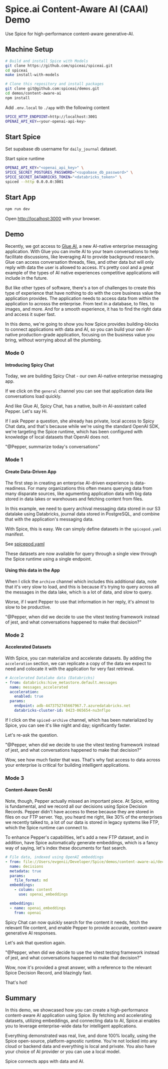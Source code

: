 # Spice.ai Content-Aware AI (CAAI) Demo

Use Spice for high-performance content-aware generative-AI.

## Machine Setup

```bash
# Build and install Spice with Models
git clone https://github.com/spiceai/spiceai.git
cd spiceai
make install-with-models

# Clone this repository and install packages
git clone git@github.com:spiceai/demos.git
cd demos/content-aware-ai
npm install
```

Add `.env.local` to `./app` with the following content

```bash
SPICE_HTTP_ENDPOINT=http://localhost:3001
OPENAI_API_KEY=<your-openai-api-key>
```

## Start Spice

Set supabase db username for `daily_journal` dataset.

Start spice runtime

```bash
OPENAI_API_KEY="<openai_api_key>" \
SPICE_SECRET_POSTGRES_PASSWORD="<supabase_db_password>" \
SPICE_SECRET_DATABRICKS_TOKEN="<databricks_token>" \
spiced --http 0.0.0.0:3001
```

## Start App

```bash
npm run dev
```

Open [http://localhost:3000](http://localhost:3000) with your browser.

## Demo

Recently, we got access to [Glue AI](https://glue.ai), a new AI-native enterprise messaging application. With Glue you can invite AI to your team
conversations to help facilitate discussions, like leveraging AI to provide background research. Glue can access conversation threads, files, and other data but will only reply with data the user is allowed to access. It's pretty cool and a great example of the types of AI native experiences competitive applications will include in the future.

But like other types of software, there's a ton of challenges to create this type of experience that have nothing to do with the core business value the application provides. The application needs to access data from within the application to acrosss the enterprise. From text in a database, to files, to images, and more. And for a smooth experience, it has to find the right data and access it super fast.

In this demo, we're going to show you how Spice provides building-blocks to connect applications with data and AI, so you can build your own AI-native production-grade application, focusing on the business value you bring, without worrying about all the plumbing.


### Mode 0
#### Introducing Spicy Chat

Today, we are building Spicy Chat - our own AI-native enterprise messaging app.

If we click on the `general` channel you can see that application data like conversations load quickly.

And like Glue AI, Spicy Chat, has a native, built-in AI-assistant called Pepper. Let's say Hi.

If I ask Pepper a question, she already has private, local access to Spicy Chat data, and that's because while we're using the standard OpenAI SDK, we're targeting the Spice runtime, which has been configured with knowledge of local datasets that OpenAI does not.

"@Pepper, summarize today's conversations"

### Mode 1
#### Create Data-Driven App

The first step in creating an enterprise AI-driven experience is data-readiness. For many organizations this often means querying data from many disparate sources, like agumenting application data with big data stored in data lakes or warehouses and fetching content from files.

In this example, we need to query archival messaging data stored in our S3 datalake using Databricks, journal data stored in PostgreSQL, and combine that with the application's messaging data.

With Spice, this is easy. We can simply define datasets in the `spicepod.yaml` manifest.

See [spicepod.yaml](./spicepod.1.yaml)

These datasets are now available for query through a single view through the Spice runtime using a single endpoint.

#### Using this data in the App

When I click the `archive` channel which includes this additional data, note that it's very slow to load, and this is because it's trying to query across all the messages in the data lake, which is a lot of data, and slow to query.

Worse, if I want Pepper to use that information in her reply, it's almost to slow to be productive.

"@Pepper, when did we decide to use the vitest testing framework instead of jest, and what conversations happened to make that decision?"

### Mode 2
#### Accelerated Datasets

With Spice, you can materialize and accelerate datasets. By adding the `acceleration` section, we can replicate a copy of the data we expect to need and colocate it with the application for very fast retrieval.

```yaml
# Accelerated Datalake data (Databricks)
- from: databricks:hive_metastore.default.messages
  name: messages_accelerated
  acceleration:
    enabled: true
  params:
    endpoint: adb-4473752745667967.7.azuredatabricks.net
    databricks-cluster-id: 0423-065654-nu3nflpo
```

If I click on the `spiced-archive` channel, which has been materialized by Spice, you can see it's like night and day; significantly faster.

Let's re-ask the question.

"@Pepper, when did we decide to use the vitest testing framework instead of jest, and what conversations happened to make that decision?"

Wow, see how much faster that was. That's why fast access to data across your enterprise is critical for building intelligent applications.

### Mode 3
#### Content-Aware GenAI

Note, though, Pepper actually missed an important piece. At Spice, writing is fundamental, and we record all our decisions using Spice Decision Records. Pepper didn't have access to these because they are stored in files on our FTP server. Yep, you heard me right, like 30% of the enterprises we recently talked to, a lot of our data is stored in legacy systems like FTP, which the Spice runtime can connect to.

To enhance Pepper's capabilities, let's add a new FTP dataset, and in addition, have Spice automatically generate embeddings, which is a fancy way of saying, let's index these documents for fast search.

```yaml
# File data, indexed using OpenAI embeddings
- from: file://Users/evgenii/Developer/Spice/demos/content-aware-ai/decisions
  name: decisions
  metadata: true
  params:
    file_format: md
  embeddings:
    - column: content
      use: openai_embeddings

  embeddings:
  - name: openai_embeddings
    from: openai
```

Spicy Chat can now quickly search for the content it needs, fetch the relevant file content, and enable Pepper to provide accurate, context-aware generative AI responses.

Let's ask that question again.

"@Pepper, when did we decide to use the vitest testing framework instead of jest, and what conversations happened to make that decision?"

Wow, now it's provided a great answer, with a reference to the relevant Spice Decision Record, and blazingly fast.

That's hot!

## Summary

In this demo, we showcased how you can create a high-performance content-aware AI application using Spice. By fetching and accelerating datasets, utilizing embeddings, and connecting data to AI, Spice.ai enables you to leverage enterprise-wide data for intelligent applications.

Everything demonstrated was real, live, and done 100% locally, using the Spice open-source, platform-agnostic runtime. You're not locked into any cloud or backend data and everything is local and private. You also have your choice of AI provider or you can use a local model.

Spice connects apps with data and AI.
